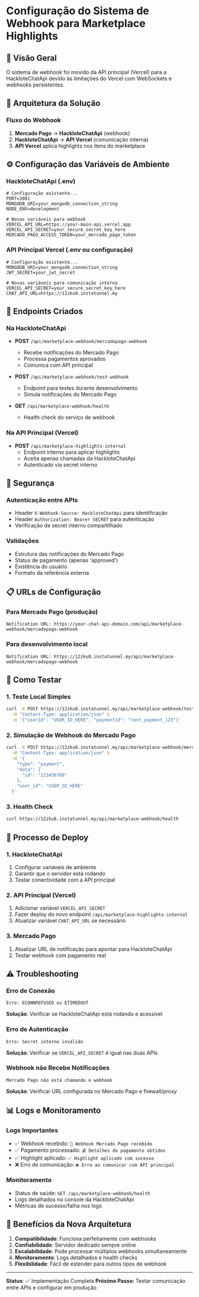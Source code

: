 # Configuração do Sistema de Webhook para Marketplace Highlights

## 🎯 Visão Geral
O sistema de webhook foi movido da API principal (Vercel) para a HackloteChatApi devido às limitações do Vercel com WebSockets e webhooks persistentes.

## 🔧 Arquitetura da Solução

### Fluxo do Webhook
1. **Mercado Pago** → **HackloteChatApi** (webhook)
2. **HackloteChatApi** → **API Vercel** (comunicação interna)
3. **API Vercel** aplica highlights nos itens do marketplace

## ⚙️ Configuração das Variáveis de Ambiente

### HackloteChatApi (.env)
```env
# Configuração existente...
PORT=3001
MONGODB_URI=your_mongodb_connection_string
NODE_ENV=development

# Novas variáveis para webhook
VERCEL_API_URL=https://your-main-api.vercel.app
VERCEL_API_SECRET=your_secure_secret_key_here
MERCADO_PAGO_ACCESS_TOKEN=your_mercado_pago_token
```

### API Principal Vercel (.env ou configuração)
```env
# Configuração existente...
MONGODB_URI=your_mongodb_connection_string
JWT_SECRET=your_jwt_secret

# Novas variáveis para comunicação interna
VERCEL_API_SECRET=your_secure_secret_key_here
CHAT_API_URL=https://12zku8.instatunnel.my
```

## 🚀 Endpoints Criados

### Na HackloteChatApi
- **POST** `/api/marketplace-webhook/mercadopago-webhook`
  - Recebe notificações do Mercado Pago
  - Processa pagamentos aprovados
  - Comunica com API principal

- **POST** `/api/marketplace-webhook/test-webhook` 
  - Endpoint para testes durante desenvolvimento
  - Simula notificações do Mercado Pago

- **GET** `/api/marketplace-webhook/health`
  - Health check do serviço de webhook

### Na API Principal (Vercel)
- **POST** `/api/marketplace-highlights-internal`
  - Endpoint interno para aplicar highlights
  - Aceita apenas chamadas da HackloteChatApi
  - Autenticado via secret interno

## 🔐 Segurança

### Autenticação entre APIs
- Header `X-Webhook-Source: HackloteChatApi` para identificação
- Header `Authorization: Bearer SECRET` para autenticação
- Verificação de secret interno compartilhado

### Validações
- Estrutura das notificações do Mercado Pago
- Status de pagamento (apenas 'approved')
- Existência do usuário
- Formato da referência externa

## 📋 URLs de Configuração

### Para Mercado Pago (produção)
```
Notification URL: https://your-chat-api-domain.com/api/marketplace-webhook/mercadopago-webhook
```

### Para desenvolvimento local
```
Notification URL: https://12zku8.instatunnel.my/api/marketplace-webhook/mercadopago-webhook
```

## 🧪 Como Testar

### 1. Teste Local Simples
```bash
curl -X POST https://12zku8.instatunnel.my/api/marketplace-webhook/test-webhook \
  -H "Content-Type: application/json" \
  -d '{"userId": "USER_ID_HERE", "paymentId": "test_payment_123"}'
```

### 2. Simulação de Webhook do Mercado Pago
```bash
curl -X POST https://12zku8.instatunnel.my/api/marketplace-webhook/mercadopago-webhook \
  -H "Content-Type: application/json" \
  -d '{
    "type": "payment",
    "data": {
      "id": "123456789"
    },
    "user_id": "USER_ID_HERE"
  }'
```

### 3. Health Check
```bash
curl https://12zku8.instatunnel.my/api/marketplace-webhook/health
```

## 🔄 Processo de Deploy

### 1. HackloteChatApi
1. Configurar variáveis de ambiente
2. Garantir que o servidor está rodando
3. Testar conectividade com a API principal

### 2. API Principal (Vercel)
1. Adicionar variável `VERCEL_API_SECRET`
2. Fazer deploy do novo endpoint `/api/marketplace-highlights-internal`
3. Atualizar variável `CHAT_API_URL` se necessário

### 3. Mercado Pago
1. Atualizar URL de notificação para apontar para HackloteChatApi
2. Testar webhook com pagamento real

## ⚠️ Troubleshooting

### Erro de Conexão
```
Erro: ECONNREFUSED ou ETIMEDOUT
```
**Solução**: Verificar se HackloteChatApi está rodando e acessível

### Erro de Autenticação
```
Erro: Secret interno inválido
```
**Solução**: Verificar se `VERCEL_API_SECRET` é igual nas duas APIs

### Webhook não Recebe Notificações
```
Mercado Pago não está chamando o webhook
```
**Solução**: Verificar URL configurada no Mercado Pago e firewall/proxy

## 📊 Logs e Monitoramento

### Logs Importantes
- ✅ Webhook recebido: `🔔 Webhook Mercado Pago recebido`
- ✅ Pagamento processado: `💰 Detalhes do pagamento obtidos`
- ✅ Highlight aplicado: `✅ Highlight aplicado com sucesso`
- ❌ Erro de comunicação: `❌ Erro ao comunicar com API principal`

### Monitoramento
- Status de saúde: `GET /api/marketplace-webhook/health`
- Logs detalhados no console da HackloteChatApi
- Métricas de sucesso/falha nos logs

## 🎉 Benefícios da Nova Arquitetura

1. **Compatibilidade**: Funciona perfeitamente com webhooks
2. **Confiabilidade**: Servidor dedicado sempre online
3. **Escalabilidade**: Pode processar múltiplos webhooks simultaneamente
4. **Monitoramento**: Logs detalhados e health checks
5. **Flexibilidade**: Fácil de estender para outros tipos de webhook

---

**Status**: ✅ Implementação Completa
**Próximo Passo**: Testar comunicação entre APIs e configurar em produção
